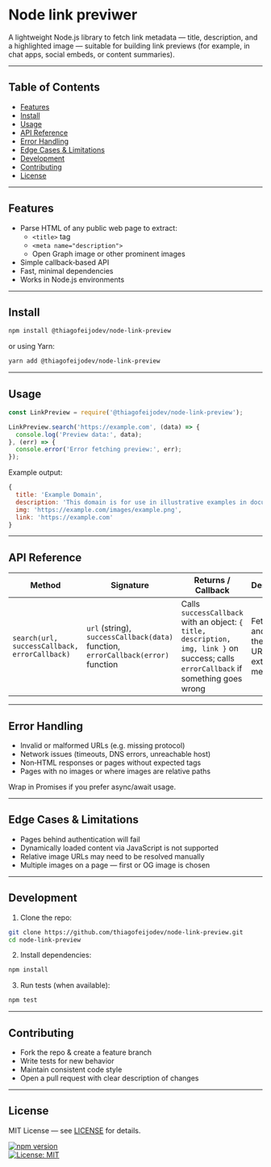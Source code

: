 # Node link previwer


A lightweight Node.js library to fetch link metadata — title, description, and a highlighted image — suitable for building link previews (for example, in chat apps, social embeds, or content summaries).

---

## Table of Contents

- [Features](#features)  
- [Install](#install)  
- [Usage](#usage)  
- [API Reference](#api-reference)  
- [Error Handling](#error-handling)  
- [Edge Cases & Limitations](#edge-cases--limitations)  
- [Development](#development)  
- [Contributing](#contributing)  
- [License](#license)  

---

## Features

- Parse HTML of any public web page to extract:
  - `<title>` tag  
  - `<meta name="description">`  
  - Open Graph image or other prominent images  
- Simple callback‑based API  
- Fast, minimal dependencies  
- Works in Node.js environments  

---

## Install

```bash
npm install @thiagofeijodev/node-link-preview
```

or using Yarn:

```bash
yarn add @thiagofeijodev/node-link-preview
```

---

## Usage

```js
const LinkPreview = require('@thiagofeijodev/node-link-preview');

LinkPreview.search('https://example.com', (data) => {
  console.log('Preview data:', data);
}, (err) => {
  console.error('Error fetching preview:', err);
});
```

Example output:

```js
{
  title: 'Example Domain',
  description: 'This domain is for use in illustrative examples in documents.',
  img: 'https://example.com/images/example.png',
  link: 'https://example.com'
}
```

---

## API Reference

| Method | Signature | Returns / Callback | Description |
|---|---|---|---|
| `search(url, successCallback, errorCallback)` | `url` (string), `successCallback(data)` function, `errorCallback(error)` function | Calls `successCallback` with an object: `{ title, description, img, link }` on success; calls `errorCallback` if something goes wrong | Fetches and parses the given URL to extract metadata |

---

## Error Handling

- Invalid or malformed URLs (e.g. missing protocol)  
- Network issues (timeouts, DNS errors, unreachable host)  
- Non‑HTML responses or pages without expected tags  
- Pages with no images or where images are relative paths  

Wrap in Promises if you prefer async/await usage.

---

## Edge Cases & Limitations

- Pages behind authentication will fail  
- Dynamically loaded content via JavaScript is not supported  
- Relative image URLs may need to be resolved manually  
- Multiple images on a page — first or OG image is chosen  

---

## Development

1. Clone the repo:
```bash
git clone https://github.com/thiagofeijodev/node-link-preview.git
cd node-link-preview
```
2. Install dependencies:
```bash
npm install
```
3. Run tests (when available):
```bash
npm test
```

---

## Contributing

- Fork the repo & create a feature branch  
- Write tests for new behavior  
- Maintain consistent code style  
- Open a pull request with clear description of changes  

---

## License

MIT License — see [LICENSE](LICENSE) for details.

[![npm version](https://img.shields.io/npm/v/node-link-preview)](https://www.npmjs.com/package/node-link-preview)  
[![License: MIT](https://img.shields.io/npm/l/node-link-preview)](LICENSE)  

